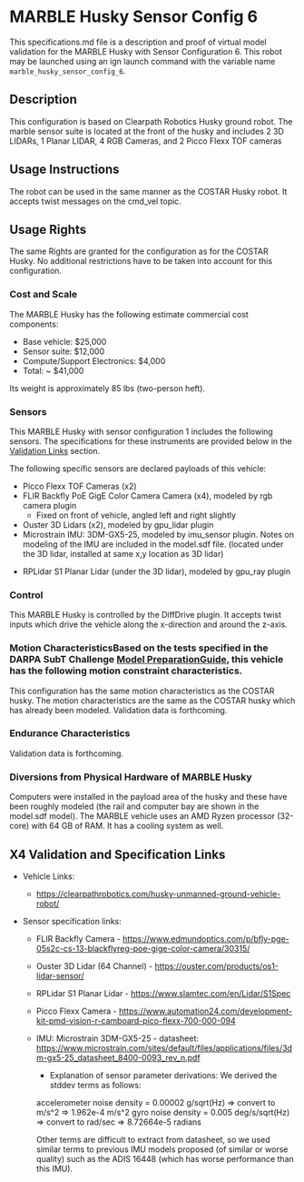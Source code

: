 <!---This is a Markdown description of a robot model submitted for inclusion in the DARPA Subterranean Challenge Technology Repository -->

# MARBLE Husky Sensor Config 6
This specifications.md file is a description and proof of virtual model validation for the MARBLE Husky with Sensor Configuration 6. This robot may be launched using an ign launch command with the variable name `marble_husky_sensor_config_6`.

## Description
This configuration is based on Clearpath Robotics Husky ground robot. The marble sensor suite is located at the front of the husky and includes 2 3D LIDARs, 1 Planar LIDAR, 4 RGB Cameras, and 2 Picco Flexx TOF cameras  

## Usage Instructions
The robot can be used in the same manner as the COSTAR Husky robot.  It accepts twist messages on the cmd_vel topic.  

## Usage Rights
The same Rights are granted for the configuration as for the COSTAR Husky. No additional restrictions have to be taken into account for this configuration.

### Cost and Scale
The MARBLE Husky has the following estimate commercial cost components:
* Base vehicle: $25,000
* Sensor suite: $12,000
* Compute/Support Electronics: $4,000
* Total: ~ $41,000

Its weight is approximately 85 lbs (two-person heft).

### Sensors
This MARBLE Husky with sensor configuration 1 includes the following sensors. The specifications for these instruments are provided below in the [Validation Links](#validation_links) section.

The following specific sensors are declared payloads of this vehicle:

* Picco Flexx TOF Cameras (x2)
* FLIR Backfly PoE GigE Color Camera Camera (x4), modeled by rgb camera plugin
  - Fixed on front of vehicle, angled left and right slightly
* Ouster 3D Lidars (x2), modeled by gpu_lidar plugin
* Microstrain IMU: 3DM-GX5-25, modeled by imu_sensor plugin. Notes on modeling of the IMU are included in the model.sdf file.  (located under the 3D lidar, installed at same x,y location as 3D lidar)
- RPLidar S1 Planar Lidar (under the 3D lidar), modeled by gpu_ray plugin

### Control
This MARBLE Husky is controlled by the DiffDrive plugin.  It accepts twist inputs which drive the vehicle along the x-direction and around the z-axis.  

### Motion CharacteristicsBased on the tests specified in the DARPA SubT Challenge [Model PreparationGuide](https://subtchallenge.com/\<fix_me\>), this vehicle has the following motion constraint characteristics.

This configuration has the same motion characteristics as the COSTAR husky.
The motion characteristics are the same as the COSTAR husky which has already been modeled. 
Validation data is forthcoming.

### Endurance Characteristics
Validation data is forthcoming.

### Diversions from Physical Hardware of MARBLE Husky
Computers were installed in the payload area of the husky and these have been roughly modeled (the rail and computer bay are shown in the model.sdf model).  The MARBLE vehicle uses an AMD Ryzen processor (32-core) with 64 GB of RAM.  It has a cooling system as well.  

## X4 Validation and Specification Links
* Vehicle Links:
  * https://clearpathrobotics.com/husky-unmanned-ground-vehicle-robot/

* Sensor specification links:
  * FLIR Backfly Camera - https://www.edmundoptics.com/p/bfly-pge-05s2c-cs-13-blackflyreg-poe-gige-color-camera/30315/
  * Ouster 3D Lidar (64 Channel) - https://ouster.com/products/os1-lidar-sensor/
  * RPLidar S1 Planar Lidar - https://www.slamtec.com/en/Lidar/S1Spec
  * Picco Flexx Camera - https://www.automation24.com/development-kit-pmd-vision-r-camboard-pico-flexx-700-000-094
  * IMU: Microstrain 3DM-GX5-25 - datasheet: https://www.microstrain.com/sites/default/files/applications/files/3dm-gx5-25_datasheet_8400-0093_rev_n.pdf
    * Explanation of sensor parameter derivations:
	We derived the stddev terms as follows:

	accelerometer noise density = 0.00002 g/sqrt(Hz)
		=> convert to m/s^2 => 1.962e-4 m/s^2
	gyro noise density = 0.005 deg/s/sqrt(Hz)
		=> convert to rad/sec => 8.72664e-5 radians

	Other terms are difficult to extract from datasheet, so we used similar terms to previous IMU models proposed (of similar or worse quality) such as the ADIS 16448 (which has worse performance than this IMU).

